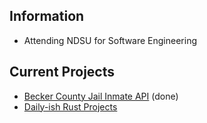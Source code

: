 ## Information
- Attending NDSU for Software Engineering
  
## Current Projects
- [Becker County Jail Inmate API](https://github.com/sstock2005/bcj-api) (done)
- [Daily-ish Rust Projects](https://github.com/sstock2005/rust-daily)
